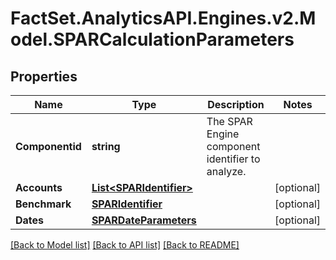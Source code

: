 # FactSet.AnalyticsAPI.Engines.v2.Model.SPARCalculationParameters
## Properties

Name | Type | Description | Notes
------------ | ------------- | ------------- | -------------
**Componentid** | **string** | The SPAR Engine component identifier to analyze. | 
**Accounts** | [**List&lt;SPARIdentifier&gt;**](SPARIdentifier.md) |  | [optional] 
**Benchmark** | [**SPARIdentifier**](SPARIdentifier.md) |  | [optional] 
**Dates** | [**SPARDateParameters**](SPARDateParameters.md) |  | [optional] 

[[Back to Model list]](../README.md#documentation-for-models) [[Back to API list]](../README.md#documentation-for-api-endpoints) [[Back to README]](../README.md)

